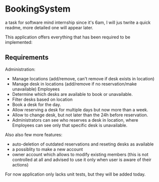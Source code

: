 # BookingSystem
a task for software mind internship
since it's 6am, I will jus twrite a quick readme, more detailed one will appear later.

This application offers everything that has been required to be implemented:
## Requirements
Administration:
- Manage locations (add/remove, can't remove if desk exists in location)
- Manage desk in locations (add/remove if no reservation/make unavailable)
Employees
- Determine which desks are available to book or unavailable.
- Filter desks based on location
- Book a desk for the day.
- Allow reserving a desk for multiple days but now more than a week.
- Allow to change desk, but not later than the 24h before reservation.
- Administrators can see who reserves a desk in location, where Employees can see only that specific desk is unavailable.

Also also few more features:
- auto-deletion of outdated reservations and reseting desks as available
- a possiblity to make a new account
- owner account which allows to modify existing members (this is not controlled at all and advised to use it only when user is aware of their actions)

For now application only lacks unit tests, but they will be added today.
